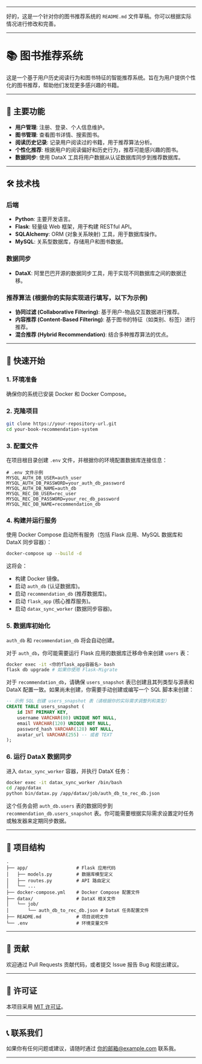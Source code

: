 -----

好的，这是一个针对你的图书推荐系统的 `README.md` 文件草稿。你可以根据实际情况进行修改和完善。

-----

# 📚 图书推荐系统

这是一个基于用户历史阅读行为和图书特征的智能推荐系统。旨在为用户提供个性化的图书推荐，帮助他们发现更多感兴趣的书籍。

-----

## 🌟 主要功能

  * **用户管理**: 注册、登录、个人信息维护。
  * **图书管理**: 查看图书详情、搜索图书。
  * **阅读历史记录**: 记录用户阅读过的书籍，用于推荐算法分析。
  * **个性化推荐**: 根据用户的阅读偏好和历史行为，推荐可能感兴趣的图书。
  * **数据同步**: 使用 DataX 工具将用户数据从认证数据库同步到推荐数据库。

-----

## 🛠️ 技术栈

### 后端

  * **Python**: 主要开发语言。
  * **Flask**: 轻量级 Web 框架，用于构建 RESTful API。
  * **SQLAlchemy**: ORM (对象关系映射) 工具，用于数据库操作。
  * **MySQL**: 关系型数据库，存储用户和图书数据。

### 数据同步

  * **DataX**: 阿里巴巴开源的数据同步工具，用于实现不同数据库之间的数据迁移。

### 推荐算法 (根据你的实际实现进行填写，以下为示例)

  * **协同过滤 (Collaborative Filtering)**: 基于用户-物品交互数据进行推荐。
  * **内容推荐 (Content-Based Filtering)**: 基于图书的特征（如类别、标签）进行推荐。
  * **混合推荐 (Hybrid Recommendation)**: 结合多种推荐算法的优点。

-----

## 🚀 快速开始

### 1\. 环境准备

确保你的系统已安装 Docker 和 Docker Compose。

### 2\. 克隆项目

```bash
git clone https://your-repository-url.git
cd your-book-recommendation-system
```

### 3\. 配置文件

在项目根目录创建 `.env` 文件，并根据你的环境配置数据库连接信息：

```
# .env 文件示例
MYSQL_AUTH_DB_USER=auth_user
MYSQL_AUTH_DB_PASSWORD=your_auth_db_password
MYSQL_AUTH_DB_NAME=auth_db
MYSQL_REC_DB_USER=rec_user
MYSQL_REC_DB_PASSWORD=your_rec_db_password
MYSQL_REC_DB_NAME=recommendation_db
```

### 4\. 构建并运行服务

使用 Docker Compose 启动所有服务（包括 Flask 应用、MySQL 数据库和 DataX 同步容器）：

```bash
docker-compose up --build -d
```

这将会：

  * 构建 Docker 镜像。
  * 启动 `auth_db` (认证数据库)。
  * 启动 `recommendation_db` (推荐数据库)。
  * 启动 `flask_app` (核心推荐服务)。
  * 启动 `datax_sync_worker` (数据同步容器)。

### 5\. 数据库初始化

`auth_db` 和 `recommendation_db` 将会自动创建。

对于 `auth_db`，你可能需要运行 Flask 应用的数据库迁移命令来创建 `users` 表：

```bash
docker exec -it <你的flask_app容器名> bash
flask db upgrade # 如果你使用 Flask-Migrate
```

对于 `recommendation_db`，请确保 `users_snapshot` 表已创建且其列类型与源表和 DataX 配置一致。如果尚未创建，你需要手动创建或编写一个 SQL 脚本来创建：

```sql
-- 示例 SQL 创建 users_snapshot 表（请根据你的实际需求调整列和类型）
CREATE TABLE users_snapshot (
    id INT PRIMARY KEY,
    username VARCHAR(80) UNIQUE NOT NULL,
    email VARCHAR(120) UNIQUE NOT NULL,
    password_hash VARCHAR(128) NOT NULL,
    avatar_url VARCHAR(255) -- 或者 TEXT
);
```

### 6\. 运行 DataX 数据同步

进入 `datax_sync_worker` 容器，并执行 DataX 任务：

```bash
docker exec -it datax_sync_worker /bin/bash
cd /app/datax
python bin/datax.py /app/datax/job/auth_db_to_rec_db.json
```

这个任务会把 `auth_db.users` 表的数据同步到 `recommendation_db.users_snapshot` 表。你可能需要根据实际需求设置定时任务或触发器来定期同步数据。

-----

## 📂 项目结构

```
.
├── app/                  # Flask 应用代码
│   ├── models.py         # 数据库模型定义
│   ├── routes.py         # API 路由定义
│   └── ...
├── docker-compose.yml    # Docker Compose 配置文件
├── datax/                # DataX 相关文件
│   └── job/
│       └── auth_db_to_rec_db.json # DataX 任务配置文件
├── README.md             # 项目说明文件
└── .env                  # 环境变量文件
```

-----

## 🤝 贡献

欢迎通过 Pull Requests 贡献代码，或者提交 Issue 报告 Bug 和提出建议。

-----

## 📄 许可证

本项目采用 [MIT 许可证](https://www.google.com/search?q=LICENSE)。

-----

## 📞 联系我们

如果你有任何问题或建议，请随时通过 [你的邮箱@example.com](mailto:你的邮箱@example.com) 联系我。

-----